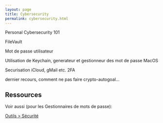 ```yaml
---
layout: page
title: Cybersecurity
permalink: cybersecurity.html
---
```


Personal Cybersecurity 101 

FileVault 

Mot de passe utilisateur 

Utilisation de Keychain, generateur et gestionneur des mot de passe MacOS 

Securisation iCloud, gMail etc. 2FA 

dernier recours, comment ne pas faire crypto-autogoal… 

## Ressources

Voir aussi (pour les Gestionnaires de mots de passe):

[Outils > Sécurité](https://cours-web.ch/outils/securite.html)